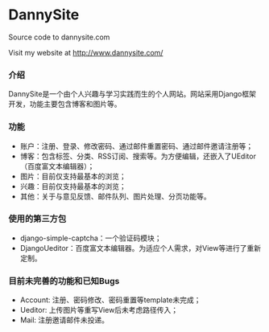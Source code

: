 DannySite
=========

Source code to dannysite.com

Visit my website at http://www.dannysite.com/


### 介绍

DannySite是一个由个人兴趣与学习实践而生的个人网站。网站采用Django框架开发，功能主要包含博客和图片等。

### 功能

* 账户：注册、登录、修改密码、通过邮件重置密码、通过邮件邀请注册等；
* 博客：包含标签、分类、RSS订阅、搜索等。为方便编辑，还嵌入了UEditor（百度富文本编辑器）；
* 图片：目前仅支持最基本的浏览；
* 兴趣：目前仅支持最基本的浏览；
* 其他：关于与意见反馈、邮件队列、图片处理、分页功能等。

### 使用的第三方包

* django-simple-captcha：一个验证码模块；
* DjangoUeditor：百度富文本编辑器。为适应个人需求，对View等进行了重新定制。

### 目前未完善的功能和已知Bugs

* Account: 注册、密码修改、密码重置等template未完成；
* Ueditor: 上传图片等重写View后未考虑路径传入；
* Mail: 注册邀请邮件未投递。
